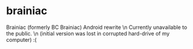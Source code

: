 # brainiac
Brainiac (formerly BC Brainiac) Android rewrite \n
Currently unavailable to the public. \n
(initial version was lost in corrupted hard-drive of my computer) :(
